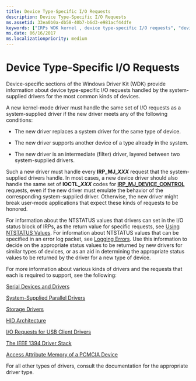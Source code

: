 ```yaml
---
title: Device Type-Specific I/O Requests
description: Device Type-Specific I/O Requests
ms.assetid: 33ea0b0a-db58-40b7-b6d3-e981acf44dfe
keywords: ["IRPs WDK kernel , device type-specific I/O requests", "device type-specific I/O requests WDK kernel"]
ms.date: 06/16/2017
ms.localizationpriority: medium
---
```


# Device Type-Specific I/O Requests





Device-specific sections of the Windows Driver Kit (WDK) provide information about device type-specific I/O requests handled by the system-supplied drivers for the most common kinds of devices.

A new kernel-mode driver must handle the same set of I/O requests as a system-supplied driver if the new driver meets any of the following conditions:

-   The new driver replaces a system driver for the same type of device.

-   The new driver supports another device of a type already in the system.

-   The new driver is an intermediate (filter) driver, layered between two system-supplied drivers.

Such a new driver must handle every **IRP\_MJ\_*XXX*** request that the system-supplied drivers handle. In most cases, a new device driver should also handle the same set of **IOCTL\_*XXX*** codes for [**IRP\_MJ\_DEVICE\_CONTROL**](./irp-mj-device-control.md) requests, even if the new driver must emulate the behavior of the corresponding system-supplied driver. Otherwise, the new driver might break user-mode applications that expect these kinds of requests to be honored.

For information about the NTSTATUS values that drivers can set in the I/O status block of IRPs, as the return value for specific requests, see [Using NTSTATUS Values](using-ntstatus-values.md). For information about NTSTATUS values that can be specified in an error log packet, see [Logging Errors](logging-errors.md). Use this information to decide on the appropriate status values to be returned by new drivers for similar types of devices, or as an aid in determining the appropriate status values to be returned by the driver for a new type of device.

For more information about various kinds of drivers and the requests that each is required to support, see the following:

[Serial Devices and Drivers](/previous-versions/ff547451(v=vs.85))

[System-Supplied Parallel Drivers](/previous-versions/ff544814(v=vs.85))

[Storage Drivers](../storage/storage-drivers.md)

[HID Architecture](/previous-versions/jj126193(v=vs.85))

[I/O Requests for USB Client Drivers](/windows-hardware/drivers/ddi/_usbref/#km-ioctl)

[The IEEE 1394 Driver Stack](../ieee/the-ieee-1394-driver-stack.md)

[Access Attribute Memory of a PCMCIA Device](../pcmcia/access-attribute-memory-of-a-pcmcia-device.md)

For all other types of drivers, consult the documentation for the appropriate driver type.

 


